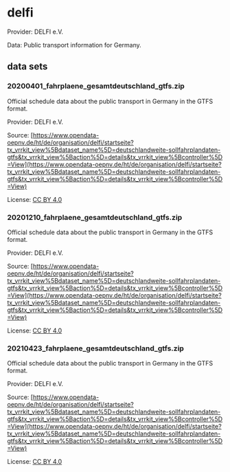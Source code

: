 # delfi
Provider: DELFI e.V.

Data: Public transport information for Germany.

## data sets
### 20200401_fahrplaene_gesamtdeutschland_gtfs.zip
Official schedule data about the public transport in Germany in the GTFS format.

Provider: DELFI e.V.

Source: [https://www.opendata-oepnv.de/ht/de/organisation/delfi/startseite?tx_vrrkit_view%5Bdataset_name%5D=deutschlandweite-sollfahrplandaten-gtfs&tx_vrrkit_view%5Baction%5D=details&tx_vrrkit_view%5Bcontroller%5D=View](https://www.opendata-oepnv.de/ht/de/organisation/delfi/startseite?tx_vrrkit_view%5Bdataset_name%5D=deutschlandweite-sollfahrplandaten-gtfs&tx_vrrkit_view%5Baction%5D=details&tx_vrrkit_view%5Bcontroller%5D=View)

License: [CC BY 4.0](https://creativecommons.org/licenses/by/4.0/deed.de)

### 20201210_fahrplaene_gesamtdeutschland_gtfs.zip
Official schedule data about the public transport in Germany in the GTFS format.

Provider: DELFI e.V.

Source: [https://www.opendata-oepnv.de/ht/de/organisation/delfi/startseite?tx_vrrkit_view%5Bdataset_name%5D=deutschlandweite-sollfahrplandaten-gtfs&tx_vrrkit_view%5Baction%5D=details&tx_vrrkit_view%5Bcontroller%5D=View](https://www.opendata-oepnv.de/ht/de/organisation/delfi/startseite?tx_vrrkit_view%5Bdataset_name%5D=deutschlandweite-sollfahrplandaten-gtfs&tx_vrrkit_view%5Baction%5D=details&tx_vrrkit_view%5Bcontroller%5D=View)

License: [CC BY 4.0](https://creativecommons.org/licenses/by/4.0/deed.de)

### 20210423_fahrplaene_gesamtdeutschland_gtfs.zip
Official schedule data about the public transport in Germany in the GTFS format.

Provider: DELFI e.V.

Source: [https://www.opendata-oepnv.de/ht/de/organisation/delfi/startseite?tx_vrrkit_view%5Bdataset_name%5D=deutschlandweite-sollfahrplandaten-gtfs&tx_vrrkit_view%5Baction%5D=details&tx_vrrkit_view%5Bcontroller%5D=View](https://www.opendata-oepnv.de/ht/de/organisation/delfi/startseite?tx_vrrkit_view%5Bdataset_name%5D=deutschlandweite-sollfahrplandaten-gtfs&tx_vrrkit_view%5Baction%5D=details&tx_vrrkit_view%5Bcontroller%5D=View)

License: [CC BY 4.0](https://creativecommons.org/licenses/by/4.0/deed.de)
